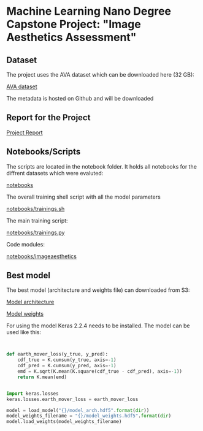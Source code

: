 # Machine Learning Nano Degree Capstone Project: "Image Aesthetics Assessment"

## Dataset 

The project uses the AVA dataset which can be downloaded here (32 GB):

[AVA dataset](http://academictorrents.com/details/71631f83b11d3d79d8f84efe0a7e12f0ac001460)

The metadata is hosted on Github and will be downloaded

## Report for the Project

[Project Report](report.pdf)

## Notebooks/Scripts

The scripts are located in the notebook folder. It holds all notebooks for the diffrent datasets which were evaluted:

[notebooks](notebooks)

The overall training shell script with all the model parameters

[notebooks/trainings.sh](notebooks/trainings.sh)

The main training script:

[notebooks/trainings.py](notebooks/train.py)

Code modules:

[notebooks/imageaesthetics](notebooks/imageaesthetics)



## Best model

The best model (architecture and weights file) can downloaded from S3:

[Model architecture](https://s3.amazonaws.com/aesthetics-88h7ezehezz2/model_arch.hdf5)

[Model weights](https://s3.amazonaws.com/aesthetics-88h7ezehezz2/model_weights.hdf5)

For using the model Keras 2.2.4 needs to be installed.
The model can be used like this:

```python


def earth_mover_loss(y_true, y_pred):
    cdf_true = K.cumsum(y_true, axis=-1)
    cdf_pred = K.cumsum(y_pred, axis=-1)
    emd = K.sqrt(K.mean(K.square(cdf_true - cdf_pred), axis=-1))
    return K.mean(emd)


import keras.losses
keras.losses.earth_mover_loss = earth_mover_loss

model = load_model("{}/model_arch.hdf5".format(dir))
model_weights_filename = "{}/model_weights.hdf5".format(dir)
model.load_weights(model_weights_filename)
```
